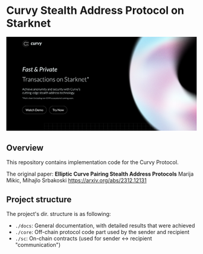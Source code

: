 # Curvy Stealth Address Protocol on Starknet

![](./docs/assets/demo-banner.png)

## Overview

This repository contains implementation code for the Curvy Protocol.

The original paper: **Elliptic Curve Pairing Stealth Address Protocols**
Marija Mikic, Mihajlo Srbakoski https://arxiv.org/abs/2312.12131

## Project structure

The project's dir. structure is as following:

- `./docs`: General documentation, with detailed results that were achieved
- `./core`: Off-chain protocol code part used by the sender and recipient
- `./sc`: On-chain contracts (used for sender <-> recipient "communication")

